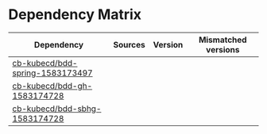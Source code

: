 # Dependency Matrix

Dependency | Sources | Version | Mismatched versions
---------- | ------- | ------- | -------------------
[cb-kubecd/bdd-spring-1583173497](https://github.com/cb-kubecd/bdd-spring-1583173497.git) |  | []() | 
[cb-kubecd/bdd-gh-1583174728](https://github.com/cb-kubecd/bdd-gh-1583174728.git) |  | []() | 
[cb-kubecd/bdd-sbhg-1583174728](https://github.com/cb-kubecd/bdd-sbhg-1583174728.git) |  | []() | 
